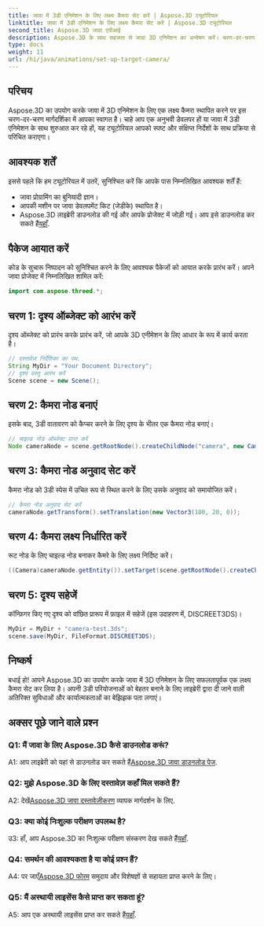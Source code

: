 ```yaml
---
title: जावा में 3डी एनिमेशन के लिए लक्ष्य कैमरा सेट करें | Aspose.3D ट्यूटोरियल
linktitle: जावा में 3डी एनिमेशन के लिए लक्ष्य कैमरा सेट करें | Aspose.3D ट्यूटोरियल
second_title: Aspose.3D जावा एपीआई
description: Aspose.3D के साथ सहजता से जावा 3D एनिमेशन का अन्वेषण करें। चरण-दर-चरण मार्गदर्शिका के लिए हमारे ट्यूटोरियल का अनुसरण करें। मनोरम 3डी विकास यात्रा के लिए अभी डाउनलोड करें।
type: docs
weight: 11
url: /hi/java/animations/set-up-target-camera/
---
```

## परिचय

Aspose.3D का उपयोग करके जावा में 3D एनिमेशन के लिए एक लक्ष्य कैमरा स्थापित करने पर इस चरण-दर-चरण मार्गदर्शिका में आपका स्वागत है। चाहे आप एक अनुभवी डेवलपर हों या जावा में 3डी एनिमेशन के साथ शुरुआत कर रहे हों, यह ट्यूटोरियल आपको स्पष्ट और संक्षिप्त निर्देशों के साथ प्रक्रिया से परिचित कराएगा।

## आवश्यक शर्तें

इससे पहले कि हम ट्यूटोरियल में उतरें, सुनिश्चित करें कि आपके पास निम्नलिखित आवश्यक शर्तें हैं:

- जावा प्रोग्रामिंग का बुनियादी ज्ञान।
- आपकी मशीन पर जावा डेवलपमेंट किट (जेडीके) स्थापित है।
-  Aspose.3D लाइब्रेरी डाउनलोड की गई और आपके प्रोजेक्ट में जोड़ी गई। आप इसे डाउनलोड कर सकते हैं[यहाँ](https://releases.aspose.com/3d/java/).

## पैकेज आयात करें

कोड के सुचारू निष्पादन को सुनिश्चित करने के लिए आवश्यक पैकेजों को आयात करके प्रारंभ करें। अपने जावा प्रोजेक्ट में निम्नलिखित शामिल करें:

```java
import com.aspose.threed.*;
```

## चरण 1: दृश्य ऑब्जेक्ट को आरंभ करें

दृश्य ऑब्जेक्ट को प्रारंभ करके प्रारंभ करें, जो आपके 3D एनीमेशन के लिए आधार के रूप में कार्य करता है।

```java
// दस्तावेज़ निर्देशिका का पथ.
String MyDir = "Your Document Directory";
// दृश्य वस्तु आरंभ करें
Scene scene = new Scene();
```

## चरण 2: कैमरा नोड बनाएं

इसके बाद, 3डी वातावरण को कैप्चर करने के लिए दृश्य के भीतर एक कैमरा नोड बनाएं।

```java
// चाइल्ड नोड ऑब्जेक्ट प्राप्त करें
Node cameraNode = scene.getRootNode().createChildNode("camera", new Camera());
```

## चरण 3: कैमरा नोड अनुवाद सेट करें

कैमरा नोड को 3डी स्पेस में उचित रूप से स्थित करने के लिए उसके अनुवाद को समायोजित करें।

```java
// कैमरा नोड अनुवाद सेट करें
cameraNode.getTransform().setTranslation(new Vector3(100, 20, 0));
```

## चरण 4: कैमरा लक्ष्य निर्धारित करें

रूट नोड के लिए चाइल्ड नोड बनाकर कैमरे के लिए लक्ष्य निर्दिष्ट करें।

```java
((Camera)cameraNode.getEntity()).setTarget(scene.getRootNode().createChildNode("target"));
```

## चरण 5: दृश्य सहेजें

कॉन्फ़िगर किए गए दृश्य को वांछित प्रारूप में फ़ाइल में सहेजें (इस उदाहरण में, DISCREET3DS)।

```java
MyDir = MyDir + "camera-test.3ds";
scene.save(MyDir, FileFormat.DISCREET3DS);
```

## निष्कर्ष

बधाई हो! आपने Aspose.3D का उपयोग करके जावा में 3D एनिमेशन के लिए सफलतापूर्वक एक लक्ष्य कैमरा सेट कर लिया है। अपनी 3डी परियोजनाओं को बेहतर बनाने के लिए लाइब्रेरी द्वारा दी जाने वाली अतिरिक्त सुविधाओं और कार्यात्मकताओं का बेझिझक पता लगाएं।

## अक्सर पूछे जाने वाले प्रश्न

### Q1: मैं जावा के लिए Aspose.3D कैसे डाउनलोड करूं?

 A1: आप लाइब्रेरी को यहां से डाउनलोड कर सकते हैं[Aspose.3D जावा डाउनलोड पेज](https://releases.aspose.com/3d/java/).

### Q2: मुझे Aspose.3D के लिए दस्तावेज़ कहाँ मिल सकते हैं?

 A2: देखें[Aspose.3D जावा दस्तावेज़ीकरण](https://reference.aspose.com/3d/java/) व्यापक मार्गदर्शन के लिए.

### Q3: क्या कोई निःशुल्क परीक्षण उपलब्ध है?

 उ3: हाँ, आप Aspose.3D का निःशुल्क परीक्षण संस्करण देख सकते हैं[यहाँ](https://releases.aspose.com/).

### Q4: समर्थन की आवश्यकता है या कोई प्रश्न हैं?

 A4: पर जाएँ[Aspose.3D फोरम](https://forum.aspose.com/c/3d/18) समुदाय और विशेषज्ञों से सहायता प्राप्त करने के लिए।

### Q5: मैं अस्थायी लाइसेंस कैसे प्राप्त कर सकता हूं?

A5: आप एक अस्थायी लाइसेंस प्राप्त कर सकते हैं[यहाँ](https://purchase.aspose.com/temporary-license/).